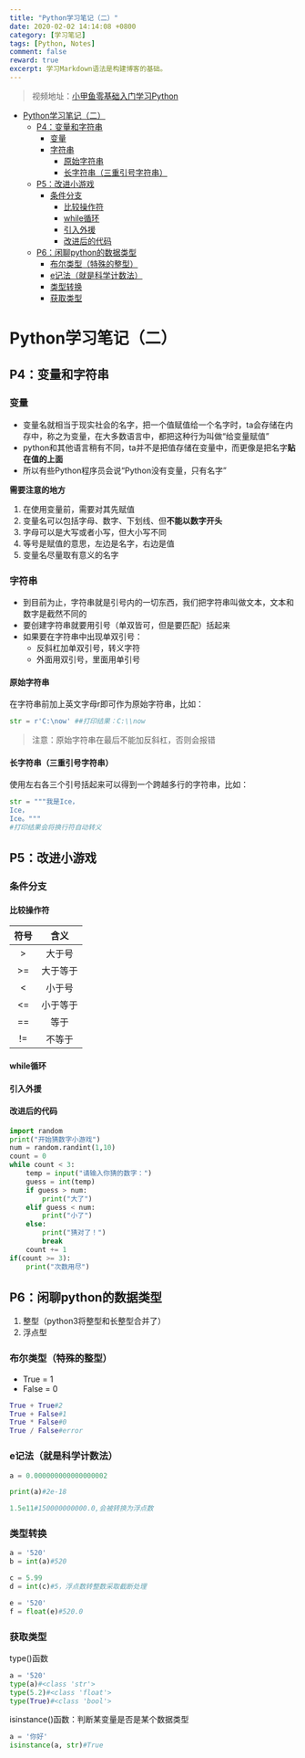 ```yaml
---
title: "Python学习笔记（二）"
date: 2020-02-02 14:14:08 +0800
category: [学习笔记]
tags: [Python, Notes]
comment: false
reward: true
excerpt: 学习Markdown语法是构建博客的基础。
---
```

>视频地址：[小甲鱼零基础入门学习Python](https://www.bilibili.com/video/av4050443?from=search&seid=9514985049597197303)

* [Python学习笔记（二）](#python%E5%AD%A6%E4%B9%A0%E7%AC%94%E8%AE%B0%E4%BA%8C)
  * [P4：变量和字符串](#p4%E5%8F%98%E9%87%8F%E5%92%8C%E5%AD%97%E7%AC%A6%E4%B8%B2)
    * [变量](#%E5%8F%98%E9%87%8F)
    * [字符串](#%E5%AD%97%E7%AC%A6%E4%B8%B2)
      * [原始字符串](#%E5%8E%9F%E5%A7%8B%E5%AD%97%E7%AC%A6%E4%B8%B2)
      * [长字符串（三重引号字符串）](#%E9%95%BF%E5%AD%97%E7%AC%A6%E4%B8%B2%E4%B8%89%E9%87%8D%E5%BC%95%E5%8F%B7%E5%AD%97%E7%AC%A6%E4%B8%B2)
  * [P5：改进小游戏](#p5%E6%94%B9%E8%BF%9B%E5%B0%8F%E6%B8%B8%E6%88%8F)
    * [条件分支](#%E6%9D%A1%E4%BB%B6%E5%88%86%E6%94%AF)
      * [比较操作符](#%E6%AF%94%E8%BE%83%E6%93%8D%E4%BD%9C%E7%AC%A6)
      * [while循环](#while%E5%BE%AA%E7%8E%AF)
      * [引入外援](#%E5%BC%95%E5%85%A5%E5%A4%96%E6%8F%B4)
      * [改进后的代码](#%E6%94%B9%E8%BF%9B%E5%90%8E%E7%9A%84%E4%BB%A3%E7%A0%81)
  * [P6：闲聊python的数据类型](#p6%E9%97%B2%E8%81%8Apython%E7%9A%84%E6%95%B0%E6%8D%AE%E7%B1%BB%E5%9E%8B)
    * [布尔类型（特殊的整型）](#%E5%B8%83%E5%B0%94%E7%B1%BB%E5%9E%8B%E7%89%B9%E6%AE%8A%E7%9A%84%E6%95%B4%E5%9E%8B)
    * [e记法（就是科学计数法）](#e%E8%AE%B0%E6%B3%95%E5%B0%B1%E6%98%AF%E7%A7%91%E5%AD%A6%E8%AE%A1%E6%95%B0%E6%B3%95)
    * [类型转换](#%E7%B1%BB%E5%9E%8B%E8%BD%AC%E6%8D%A2)
    * [获取类型](#%E8%8E%B7%E5%8F%96%E7%B1%BB%E5%9E%8B)


# Python学习笔记（二）
## P4：变量和字符串
### 变量
* 变量名就相当于现实社会的名字，把一个值赋值给一个名字时，ta会存储在内存中，称之为变量，在大多数语言中，都把这种行为叫做“给变量赋值”
* python和其他语言稍有不同，ta并不是把值存储在变量中，而更像是把名字**贴在值的上面**
* 所以有些Python程序员会说“Python没有变量，只有名字”

**需要注意的地方**  
1. 在使用变量前，需要对其先赋值
2. 变量名可以包括字母、数字、下划线、但**不能以数字开头**
3. 字母可以是大写或者小写，但大小写不同
4. 等号是赋值的意思，左边是名字，右边是值
5. 变量名尽量取有意义的名字

### 字符串
* 到目前为止，字符串就是引号内的一切东西，我们把字符串叫做文本，文本和数字是截然不同的
* 要创建字符串就要用引号（单双皆可，但是要匹配）括起来
* 如果要在字符串中出现单双引号：
	* 反斜杠加单双引号，转义字符
	* 外面用双引号，里面用单引号

#### 原始字符串  
在字符串前加上英文字母r即可作为原始字符串，比如：  
```python
str = r'C:\now' ##打印结果：C:\\now
```
>注意：原始字符串在最后不能加反斜杠，否则会报错  

#### 长字符串（三重引号字符串）
使用左右各三个引号括起来可以得到一个跨越多行的字符串，比如：  
```python
str = """我是Ice，
Ice，
Ice。"""
#打印结果会将换行符自动转义
```
## P5：改进小游戏
### 条件分支
#### 比较操作符
|符号|含义|
|:-:|:-:|
|>|大于号|
|&gt;=|大于等于|
|<|小于号|
|<=|小于等于|
|==|等于|
|!=|不等于|

#### while循环
#### 引入外援
#### 改进后的代码
```python
import random
print("开始猜数字小游戏")
num = random.randint(1,10)
count = 0
while count < 3:
    temp = input("请输入你猜的数字：")
    guess = int(temp)
    if guess > num:
        print("大了")
    elif guess < num:
        print("小了")
    else:
        print("猜对了！")
        break
    count += 1
if(count >= 3):
    print("次数用尽")
```

## P6：闲聊python的数据类型
1. 整型（python3将整型和长整型合并了）
2. 浮点型
### 布尔类型（特殊的整型）
* True = 1  
* False = 0
```python
True + True#2
True + False#1
True * False#0
True / False#error
```
### e记法（就是科学计数法）
```python
a = 0.000000000000000002

print(a)#2e-18

1.5e11#150000000000.0,会被转换为浮点数
```
### 类型转换
```python
a = '520'
b = int(a)#520

c = 5.99
d = int(c)#5，浮点数转整数采取截断处理

e = '520'
f = float(e)#520.0

```
### 获取类型
type()函数  
```python
a = '520'
type(a)#<class 'str'>
type(5.2)#<class 'float'>
type(True)#<class 'bool'>
```
isinstance()函数：判断某变量是否是某个数据类型  
```python
a = '你好'
isinstance(a, str)#True
```